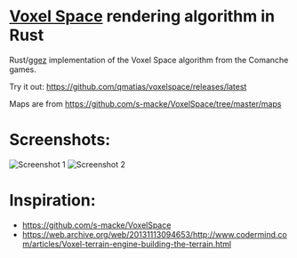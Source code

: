 # [Voxel Space](https://en.wikipedia.org/wiki/Voxel_Space) rendering algorithm in Rust

Rust/[ggez](https://github.com/ggez/ggez) implementation of the Voxel Space algorithm from the Comanche games.

Try it out: https://github.com/qmatias/voxelspace/releases/latest

Maps are from https://github.com/s-macke/VoxelSpace/tree/master/maps

# Screenshots:

![Screenshot 1](https://i.imgur.com/nNeLn3p.png)
![Screenshot 2](https://i.imgur.com/JIqOnxz.png)

# Inspiration:

- https://github.com/s-macke/VoxelSpace
- https://web.archive.org/web/20131113094653/http://www.codermind.com/articles/Voxel-terrain-engine-building-the-terrain.html
